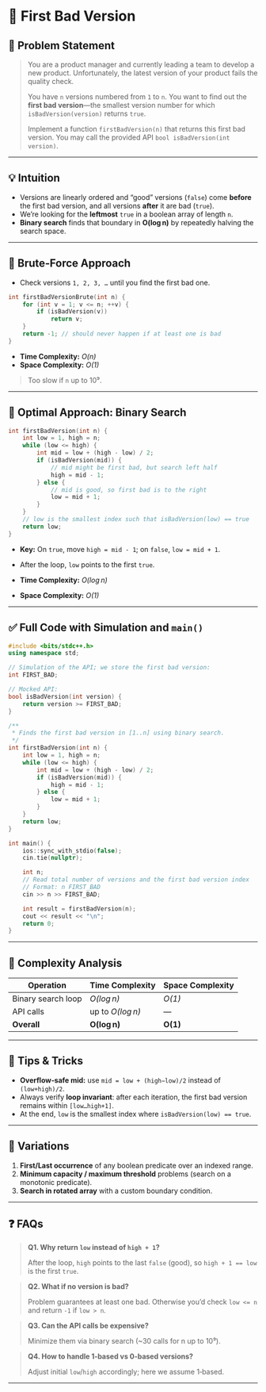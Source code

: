 

# 🐛 First Bad Version



## 📄 Problem Statement

> You are a product manager and currently leading a team to develop a new product. Unfortunately, the latest version of your product fails the quality check.
>
> You have `n` versions numbered from `1` to `n`. You want to find out the **first bad version**—the smallest version number for which `isBadVersion(version)` returns `true`.
>
> Implement a function `firstBadVersion(n)` that returns this first bad version. You may call the provided API `bool isBadVersion(int version)`.

---

## 💡 Intuition

* Versions are linearly ordered and “good” versions (`false`) come **before** the first bad version, and all versions **after** it are bad (`true`).
* We’re looking for the **leftmost** `true` in a boolean array of length `n`.
* **Binary search** finds that boundary in **O(log n)** by repeatedly halving the search space.

---

## 🐢 Brute‑Force Approach

* Check versions `1, 2, 3, …` until you find the first bad one.

```cpp
int firstBadVersionBrute(int n) {
    for (int v = 1; v <= n; ++v) {
        if (isBadVersion(v)) 
            return v;
    }
    return -1; // should never happen if at least one is bad
}
```

* **Time Complexity:** *O(n)*
* **Space Complexity:** *O(1)*

> Too slow if `n` up to 10⁹.

---

## 🚀 Optimal Approach: Binary Search

```cpp
int firstBadVersion(int n) {
    int low = 1, high = n;
    while (low <= high) {
        int mid = low + (high - low) / 2;
        if (isBadVersion(mid)) {
            // mid might be first bad, but search left half
            high = mid - 1;
        } else {
            // mid is good, so first bad is to the right
            low = mid + 1;
        }
    }
    // low is the smallest index such that isBadVersion(low) == true
    return low;
}
```

* **Key:** On `true`, move `high = mid - 1`; on `false`, `low = mid + 1`.

* After the loop, `low` points to the first `true`.

* **Time Complexity:** *O(log n)*

* **Space Complexity:** *O(1)*

---

## ✅ Full Code with Simulation and `main()`

```cpp
#include <bits/stdc++.h>
using namespace std;

// Simulation of the API; we store the first bad version:
int FIRST_BAD;

// Mocked API:
bool isBadVersion(int version) {
    return version >= FIRST_BAD;
}

/**
 * Finds the first bad version in [1..n] using binary search.
 */
int firstBadVersion(int n) {
    int low = 1, high = n;
    while (low <= high) {
        int mid = low + (high - low) / 2;
        if (isBadVersion(mid)) {
            high = mid - 1;
        } else {
            low = mid + 1;
        }
    }
    return low;
}

int main() {
    ios::sync_with_stdio(false);
    cin.tie(nullptr);

    int n;
    // Read total number of versions and the first bad version index
    // Format: n FIRST_BAD
    cin >> n >> FIRST_BAD;

    int result = firstBadVersion(n);
    cout << result << "\n";
    return 0;
}
```

---

## 🧮 Complexity Analysis

| Operation          | Time Complexity  | Space Complexity |
| ------------------ | ---------------- | ---------------- |
| Binary search loop | *O(log n)*       | *O(1)*           |
| API calls          | up to *O(log n)* | —                |
| **Overall**        | **O(log n)**     | **O(1)**         |

---

## 🎯 Tips & Tricks

* **Overflow‑safe mid:** use `mid = low + (high−low)/2` instead of `(low+high)/2`.
* Always verify **loop invariant**: after each iteration, the first bad version remains within `[low…high+1]`.
* At the end, `low` is the smallest index where `isBadVersion(low) == true`.

---

## 🔄 Variations

1. **First/Last occurrence** of any boolean predicate over an indexed range.
2. **Minimum capacity / maximum threshold** problems (search on a monotonic predicate).
3. **Search in rotated array** with a custom boundary condition.

---

## ❓ FAQs

> **Q1. Why return `low` instead of `high + 1`?**
> 
> After the loop, `high` points to the last `false` (good), so `high + 1 == low` is the first `true`.

> **Q2. What if no version is bad?**
> 
> Problem guarantees at least one bad. Otherwise you’d check `low <= n` and return `-1` if `low > n`.

> **Q3. Can the API calls be expensive?**
>
> Minimize them via binary search (\~30 calls for n up to 10⁹).

> **Q4. How to handle 1‑based vs 0‑based versions?**
> 
> Adjust initial `low`/`high` accordingly; here we assume 1‑based.

---
